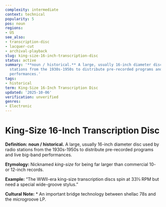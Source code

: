 ```yaml
---
complexity: intermediate
context: technical
popularity: 5
pos: noun
regions:
- US
see_also:
- transcription-disc
- lacquer-cut
- archival-playback
slug: king-size-16-inch-transcription-disc
status: active
summary: '**noun / historical.** A large, usually 16-inch diameter disc used by radio
  stations from the 1930s-1950s to distribute pre-recorded programs and live big-band
  performances.'
tags:
- historical
term: King-Size 16-Inch Transcription Disc
updated: '2025-10-06'
verification: unverified
genres:
- Electronic
---
```


# King-Size 16-Inch Transcription Disc

**Definition:** **noun / historical.** A large, usually 16-inch diameter disc used by radio stations from the 1930s-1950s to distribute pre-recorded programs and live big-band performances.

**Etymology:** Nicknamed *king-size* for being far larger than commercial 10- or 12-inch records.

**Example:** “The WWII-era king-size transcription discs spin at 33⅓ RPM but need a special wide-groove stylus.”

**Cultural Note:** * An important bridge technology between shellac 78s and the microgroove LP.

